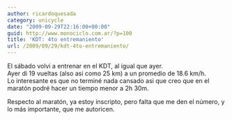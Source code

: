 ```yaml
---
author: ricardoquesada
category: unicycle
date: "2009-09-29T22:16:00+00:00"
guid: http://www.monociclo.com.ar/?p=100
title: 'KDT: 4to entremaniento'
url: /2009/09/29/kdt-4to-entremaniento/
---
```


El sábado volvi a entrenar en el KDT, al igual que ayer.  
Ayer di 19 vueltas (also asi como 25 km) a un promedio de 18.6 km/h.  
Lo interesante es que no terminé nada cansado asi que creo que en el maratón
podré hacer un tiempo menor a 2h 30m.

Respecto al maratón, ya estoy inscripto, pero falta que me den el número, y lo
más importante, que me autoricen.
